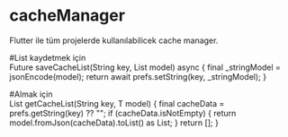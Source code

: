 # cacheManager
Flutter ile tüm projelerde kullanılabilicek cache manager. 

#List<Model> kaydetmek için <br>
Future<bool> saveCacheList<T>(String key, List<T> model) async {
    final _stringModel = jsonEncode(model);
    return await prefs.setString(key, _stringModel);
  }
  
#Almak için <br>
List<T> getCacheList<T extends IBaseModel>(String key, T model) {
    final cacheData = prefs.getString(key) ?? "";
    if (cacheData.isNotEmpty) {
      return model.fromJson(cacheData).toList() as List<T>;
    }
    return [];
  }
  
